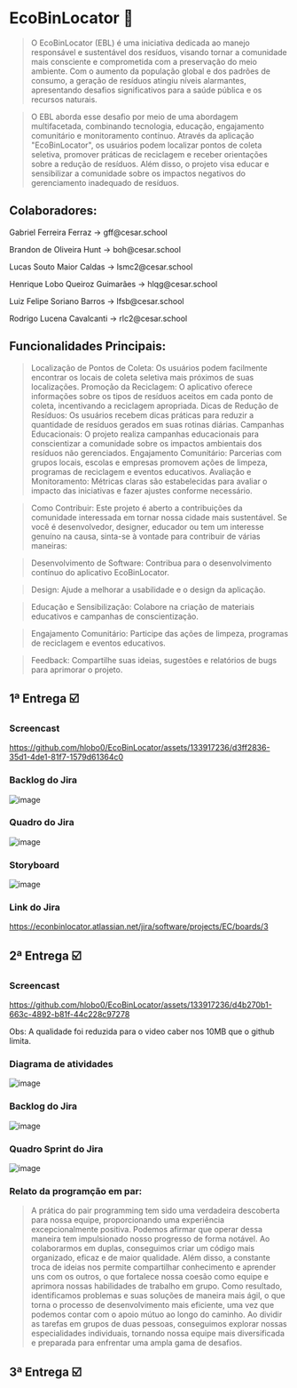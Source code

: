 # EcoBinLocator :seedling:

> O EcoBinLocator (EBL) é uma iniciativa dedicada ao manejo responsável e sustentável dos resíduos, visando tornar a comunidade mais consciente e comprometida com a preservação do meio ambiente. Com o aumento da população global e dos padrões de consumo, a geração de resíduos atingiu níveis alarmantes, apresentando desafios significativos para a saúde pública e os recursos naturais.

> O EBL aborda esse desafio por meio de uma abordagem multifacetada, combinando tecnologia, educação, engajamento comunitário e monitoramento contínuo. Através da aplicação "EcoBinLocator", os usuários podem localizar pontos de coleta seletiva, promover práticas de reciclagem e receber orientações sobre a redução de resíduos. Além disso, o projeto visa educar e sensibilizar a comunidade sobre os impactos negativos do gerenciamento inadequado de resíduos.

## Colaboradores:

</p>Gabriel Ferreira Ferraz -> gff@cesar.school<p>

</p>Brandon de Oliveira Hunt -> boh@cesar.school<p>

</p>Lucas Souto Maior Caldas -> lsmc2@cesar.school<p>

</p>Henrique Lobo Queiroz Guimarães -> hlqg@cesar.school<p>

</p>Luiz Felipe Soriano Barros -> lfsb@cesar.school<p>

</p>Rodrigo Lucena Cavalcanti -> rlc2@cesar.school<p>

## Funcionalidades Principais:

> Localização de Pontos de Coleta: Os usuários podem facilmente encontrar os locais de coleta seletiva mais próximos de suas localizações.
Promoção da Reciclagem: O aplicativo oferece informações sobre os tipos de resíduos aceitos em cada ponto de coleta, incentivando a reciclagem apropriada.
Dicas de Redução de Resíduos: Os usuários recebem dicas práticas para reduzir a quantidade de resíduos gerados em suas rotinas diárias.
Campanhas Educacionais: O projeto realiza campanhas educacionais para conscientizar a comunidade sobre os impactos ambientais dos resíduos não gerenciados.
Engajamento Comunitário: Parcerias com grupos locais, escolas e empresas promovem ações de limpeza, programas de reciclagem e eventos educativos.
Avaliação e Monitoramento: Métricas claras são estabelecidas para avaliar o impacto das iniciativas e fazer ajustes conforme necessário.

> Como Contribuir: Este projeto é aberto a contribuições da comunidade interessada em tornar nossa cidade mais sustentável. Se você é desenvolvedor, designer, educador ou tem um interesse genuíno na causa, sinta-se à vontade para contribuir de várias maneiras:

> Desenvolvimento de Software: Contribua para o desenvolvimento contínuo do aplicativo EcoBinLocator.

> Design: Ajude a melhorar a usabilidade e o design da aplicação.

> Educação e Sensibilização: Colabore na criação de materiais educativos e campanhas de conscientização.

> Engajamento Comunitário: Participe das ações de limpeza, programas de reciclagem e eventos educativos.

> Feedback: Compartilhe suas ideias, sugestões e relatórios de bugs para aprimorar o projeto.

## 1ª Entrega ☑️

### Screencast 


https://github.com/hlobo0/EcoBinLocator/assets/133917236/d3ff2836-35d1-4de1-81f7-1579d61364c0



### Backlog do Jira
![image](https://github.com/hlobo0/EcoBinLocator/assets/133917236/11d78859-d9fe-4fa7-8677-b3cf8f4db3d8)

### Quadro do Jira
![image](https://github.com/hlobo0/EcoBinLocator/assets/133917236/263d307d-6fde-40a4-a6b4-6d78cb434346)

### Storyboard
![image](https://github.com/hlobo0/EcoBinLocator/assets/133917236/9a846843-7e90-4bde-8d1f-5106450d6e04)

### Link do Jira

https://econbinlocator.atlassian.net/jira/software/projects/EC/boards/3

## 2ª Entrega ☑️

### Screencast



https://github.com/hlobo0/EcoBinLocator/assets/133917236/d4b270b1-663c-4892-b81f-44c228c97278


Obs: A qualidade foi reduzida para o video caber nos 10MB que o github limita.

### Diagrama de atividades

![image](https://github.com/hlobo0/EcoBinLocator/assets/133917236/190c0f1b-4f48-4712-b602-bcef0d8ede0c)

### Backlog do Jira

![image](https://github.com/hlobo0/EcoBinLocator/assets/133917236/843262f6-bb3e-4ed7-9b37-c63be19c51e2)

### Quadro Sprint do Jira 

![image](https://github.com/hlobo0/EcoBinLocator/assets/133917236/391de54e-db18-41bc-b204-085907a3e8b8)

### Relato da programção em par: 

> A prática do pair programming tem sido uma verdadeira descoberta para nossa equipe, proporcionando uma experiência excepcionalmente positiva. Podemos afirmar que operar dessa maneira tem impulsionado nosso progresso de forma notável. Ao colaborarmos em duplas, conseguimos criar um código mais organizado, eficaz e de maior qualidade. Além disso, a constante troca de ideias nos permite compartilhar conhecimento e aprender uns com os outros, o que fortalece nossa coesão como equipe e aprimora nossas habilidades de trabalho em grupo. Como resultado, identificamos problemas e suas soluções de maneira mais ágil, o que torna o processo de desenvolvimento mais eficiente, uma vez que podemos contar com o apoio mútuo ao longo do caminho. Ao dividir as tarefas em grupos de duas pessoas, conseguimos explorar nossas especialidades individuais, tornando nossa equipe mais diversificada e preparada para enfrentar uma ampla gama de desafios.


## 3ª Entrega ☑️
